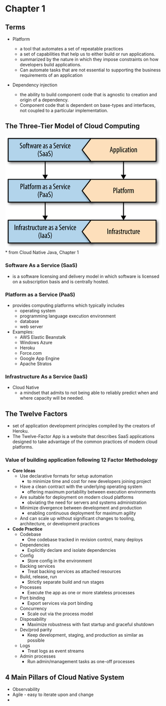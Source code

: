 # Chapter 1 

## Terms
* Platform
	* a tool that automates a set of repeatable practices
	* a set of capabilities that help us to either build or run applications.
	* summarized by the nature in which they impose constraints on how developers build applications.
	* Can automate tasks that are not essential to supporting the business requirements of an application

* Dependency injection
	* the ability to build component code that is agnostic to creation and origin of a dependency.
	* Component code that is dependent on base-types and interfaces, not coupled to a particular implementation.


## The Three-Tier Model of Cloud Computing
<img src = "cloud-computing-stack.png">
* from Cloud Native Java, Chapter 1

### Software As a Service (SaaS)
* is a software licensing and delivery model in which software is licensed on a subscription basis and is centrally hosted.

### Platform as a Service (PaaS)
* provides computing platforms which typically includes
	* operating system
	* programming language execution environment
	* database
	* web server
* Examples:
	* AWS Elastic Beanstalk
	* Windows Azure
	* Heroku
	* Force.com
	* Google App Engine
	* Apache Stratos



### Infrastructure As a Service (IaaS)

* Cloud Native
	* a mindset that admits to not being able to reliably predict when and where capacity will be needed.

	
	
	
	
## The Twelve Factors
* set of application development principles compiled by the creators of Heroku.
* The Twelve-Factor App is a website that describes SaaS applications designed to take advantage of the common practices of modern cloud platforms.

### Value of building application following 12 Factor Methodology
* **Core Ideas**
	* Use declarative formats for setup automation
		* to minimize time and cost for new developers joining project
	* Have a clean contract with the underlying operating system
		* offering maximum portability between execution environments
	* Are suitable for deployment on modern cloud platforms
		* obviating the need for servers and systems administration
	* Minimize divergence between development and production
		* enabling continuous deployment for maximum agility
	* And can scale up without significant changes to tooling, architecture, or development practices
* **Code Practice**
	* Codebase
		* One codebase tracked in revision control, many deploys
	* Dependencies
		* Explicitly declare and isolate dependencies
	* Config
		* Store config in the environment
	* Backing services
		* Treat backing services as attached resources
	* Build, release, run
		* Strictly separate build and run stages
	* Processes			
		* Execute the app as one or more stateless processes
	* Port binding
		* Export services via port binding
	* Concurrency
		* Scale out via the process model
	* Disposability
		* Maximize robustness with fast startup and graceful shutdown
	* Dev/prod parity
		* Keep development, staging, and production as similar as possible
	* Logs
		* Treat logs as event streams
	* Admin processes
		* Run admin/management tasks as one-off processes



## 4 Main Pillars of Cloud Native System
* Observability
* Agile - easy to iterate upon and change
* 